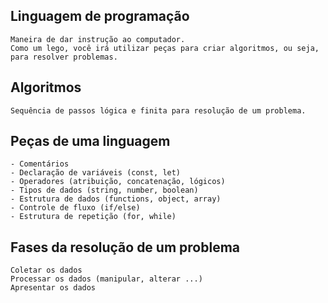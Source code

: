 ## Linguagem de programação

    Maneira de dar instrução ao computador.
    Como um lego, você irá utilizar peças para criar algoritmos, ou seja, para resolver problemas.

## Algoritmos

    Sequência de passos lógica e finita para resolução de um problema.

## Peças de uma linguagem

    - Comentários
    - Declaração de variáveis (const, let)
    - Operadores (atribuição, concatenação, lógicos)
    - Tipos de dados (string, number, boolean)
    - Estrutura de dados (functions, object, array)
    - Controle de fluxo (if/else)
    - Estrutura de repetição (for, while)

## Fases da resolução de um problema

    Coletar os dados
    Processar os dados (manipular, alterar ...)
    Apresentar os dados